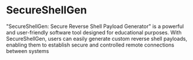 # SecureShellGen
 "SecureShellGen: Secure Reverse Shell Payload Generator" is a powerful and user-friendly software tool designed for educational purposes. With SecureShellGen, users can easily generate custom reverse shell payloads, enabling them to establish secure and controlled remote connections between systems
